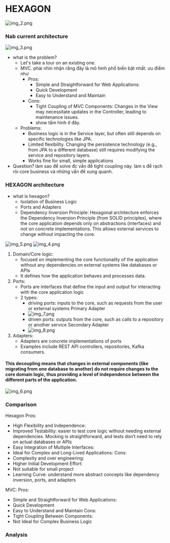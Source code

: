 # HEXAGON
![img_2.png](img_2.png)
### Nab current architecture
![img_3.png](img_3.png)
* what is the problem?
  * Let's take a tour on an existing one.
  * MVC. phải nhìn nhận rằng đây là mô hình phổ biến bật nhất: ưu điểm như
    * Pros:
        * Simple and Straightforward for Web Applications:
        * Quick Development
        * Easy to Understand and Maintain
    * Cons:
      * Tight Coupling of MVC Components: Changes in the View may necessitate updates in the Controller, leading to maintenance issues.
      * show tấm hình ở đây.
  * Problems:
    * Business logic is in the Service layer, but often still depends on specific technologies like JPA.
    * Limited flexibility. Changing the persistence technology (e.g., from JPA to a different database) still requires modifying the service and repository layers.
    * Works fine for small, simple applications
* Question? làm sao để solve đc vấn đề tight coupling này. làm s để rạch ròi core business và những vấn đề xung quanh.
### HEXAGON architecture
* what is hexagon? 
  * Isolation of Business Logic
  * Ports and Adapters
  * Dependency Inversion Principle: 
  Hexagonal architecture enforces the Dependency Inversion Principle (from SOLID principles), 
where the core application depends only on abstractions (interfaces) and not on concrete implementations. 
This allows external services to change without impacting the core.

![img_5.png](img_5.png)
![img_4.png](img_4.png)
  1. Domain/Core logic:
     * focused on implementing the core functionality of the application without any dependencies on external systems like databases or APIs
     * It defines how the application behaves and processes data.
  2. Ports:
     * Ports are interfaces that define the input and output for interacting with the core application logic
     * 2 types:
       * driving ports: inputs to the core, such as requests from the user or external systems
       Primary Adapter
       * ![img_7.png](img_7.png)
       * driven ports: outputs from the core, such as calls to a repository or another service
       Secondary Adapter
       * ![img_8.png](img_8.png)
  3. Adapters:
     * Adapters are concrete implementations of ports
     * Examples include REST API controllers, repositories, Kafka consumers.
#### This decoupling means that changes in external components (like migrating from one database to another) do not require changes to the core domain logic, thus providing a level of independence between the different parts of the application.

![img_6.png](img_6.png)

### Comparison
Hexagon
Pros:
* High Flexibility and Independence:
* Improved Testability: easier to test core logic without needing external dependencies. Mocking is straightforward, and tests don’t need to rely on actual databases or APIs
* Easy Integration of Multiple Interfaces:
* Ideal for Complex and Long-Lived Applications:
Cons:
* Complexity and over engineering:
* Higher Initial Development Effort:
* Not suitable for small project
* Learning Curve: understand more abstract concepts like dependency inversion, ports, and adapters

MVC:
Pros:
* Simple and Straightforward for Web Applications:
* Quick Development
* Easy to Understand and Maintain
Cons:
* Tight Coupling Between Components:
* Not Ideal for Complex Business Logic
### Analysis